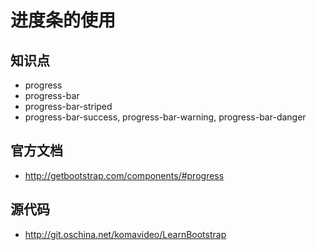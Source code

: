 进度条的使用
==========

## 知识点

* progress
* progress-bar
* progress-bar-striped
* progress-bar-success, progress-bar-warning, progress-bar-danger

## 官方文档

* http://getbootstrap.com/components/#progress

## 源代码

* http://git.oschina.net/komavideo/LearnBootstrap